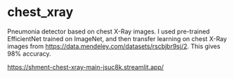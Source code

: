 # chest_xray
Pneumonia detector based on chest X-Ray images. I used pre-trained EfficientNet trained on ImageNet, and then transfer learning on chest X-Ray images from https://data.mendeley.com/datasets/rscbjbr9sj/2.
This gives 98% accuracy.

https://shment-chest-xray-main-jsuc8k.streamlit.app/
